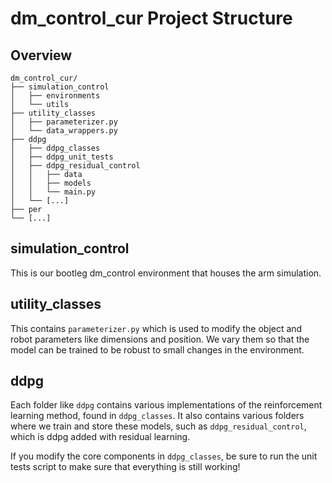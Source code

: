 # dm_control_cur Project Structure
## Overview
```
dm_control_cur/
├── simulation_control
│   ├── environments
│   └── utils
├── utility_classes
│   ├── parameterizer.py
│   └── data_wrappers.py
├── ddpg
│   ├── ddpg_classes
│   ├── ddpg_unit_tests
│   ├── ddpg_residual_control
│   │   ├── data
│   │   ├── models
│   │   └── main.py
│   └── [...]
├── per
└── [...]
```
## simulation_control
This is our bootleg dm_control environment that houses the arm simulation.
## utility_classes
This contains ```parameterizer.py``` which is used to modify the object and robot parameters like dimensions and position. We vary them so that the model can be trained to be robust to small changes in the environment.
## ddpg
Each folder like ```ddpg``` contains various implementations of the reinforcement learning method, found in ```ddpg_classes```. It also contains various folders where we train and store these models, such as ```ddpg_residual_control```, which is ddpg added with residual learning.

If you modify the core components in ```ddpg_classes```, be sure to run the unit tests script to make sure that everything is still working!

